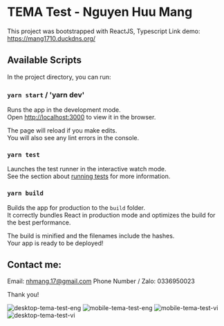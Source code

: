 # TEMA Test - Nguyen Huu Mang
This project was bootstrapped with ReactJS, Typescript
Link demo: https://mang1710.duckdns.org/

## Available Scripts

In the project directory, you can run:

### `yarn start` / 'yarn dev'

Runs the app in the development mode.\
Open [http://localhost:3000](http://localhost:3000) to view it in the browser.

The page will reload if you make edits.\
You will also see any lint errors in the console.

### `yarn test`

Launches the test runner in the interactive watch mode.\
See the section about [running tests](https://facebook.github.io/create-react-app/docs/running-tests) for more information.

### `yarn build`

Builds the app for production to the `build` folder.\
It correctly bundles React in production mode and optimizes the build for the best performance.

The build is minified and the filenames include the hashes.\
Your app is ready to be deployed!

## Contact me:

Email: nhmang.17@gmail.com
Phone Number / Zalo: 0336950023

Thank you!

![desktop-tema-test-eng](https://github.com/user-attachments/assets/06d7b254-9e29-46a4-bb97-2e22bd56ee19)
![mobile-tema-test-eng](https://github.com/user-attachments/assets/2f9d183b-9a23-47f8-abb6-f8a896f6a98d)
![mobile-tema-test-vi](https://github.com/user-attachments/assets/21d16658-8106-4b9c-829d-6559c99bc717)
![desktop-tema-test-vi](https://github.com/user-attachments/assets/81daeb99-11fa-4936-b5e3-0c3911436632)

